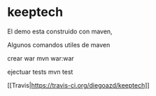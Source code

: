 # keeptech
El demo esta construido con maven,

Algunos comandos utiles de maven

crear war
  mvn war:war
  
ejectuar tests
  mvn test

[[Travis|https://travis-ci.org/diegoazd/keeptech]]
